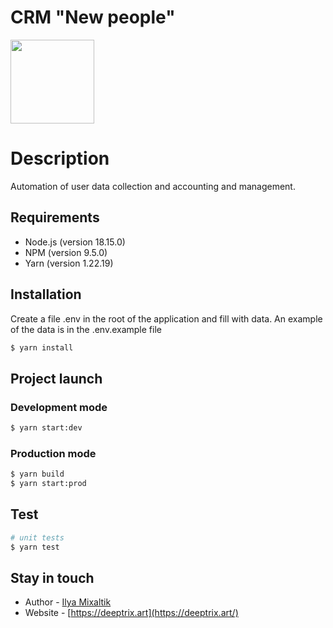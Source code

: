 # CRM "New people"

[<img width="134" src="https://nestjs.com/img/logo-small.svg">](https://nestjs.com)

# Description
Automation of user data collection and accounting and management.

## Requirements
- Node.js (version 18.15.0)
- NPM (version 9.5.0)
- Yarn (version 1.22.19)

## Installation
Create a file .env in the root of the application and fill with data. An example of the data is in the .env.example file

```bash
$ yarn install
```

## Project launch

### Development mode
```bash
$ yarn start:dev
```

### Production mode
```bash
$ yarn build
$ yarn start:prod
```

## Test

```bash
# unit tests
$ yarn test
```

## Stay in touch
- Author - [Ilya Mixaltik](https://ilyamixaltik.github.io/resume/)
- Website - [https://deeptrix.art](https://deeptrix.art/)
